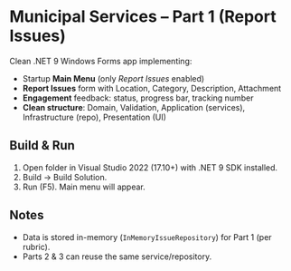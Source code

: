 # Municipal Services – Part 1 (Report Issues)

Clean .NET 9 Windows Forms app implementing:
- Startup **Main Menu** (only *Report Issues* enabled)
- **Report Issues** form with Location, Category, Description, Attachment
- **Engagement** feedback: status, progress bar, tracking number
- **Clean structure**: Domain, Validation, Application (services), Infrastructure (repo), Presentation (UI)

## Build & Run
1. Open folder in Visual Studio 2022 (17.10+) with .NET 9 SDK installed.
2. Build → Build Solution.
3. Run (F5). Main menu will appear.

## Notes
- Data is stored in-memory (`InMemoryIssueRepository`) for Part 1 (per rubric).
- Parts 2 & 3 can reuse the same service/repository.